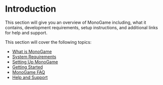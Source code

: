 # Introduction

This section will give you an overview of MonoGame including, what it contains, development requirements, setup instructions, and additional links for help and support.

This section will cover the following topics:

 - [What is MonoGame](what_is_monogame.md)
 - [System Requirements](system_requirements.md)
 - [Setting Up MonoGame](setting_up_monogame.md)
 - [Getting Started](../getting_started/getting_started.md)
 - [MonoGame FAQ](monogame_faq.md)
 - [Help and Support](help_and_support.md)
